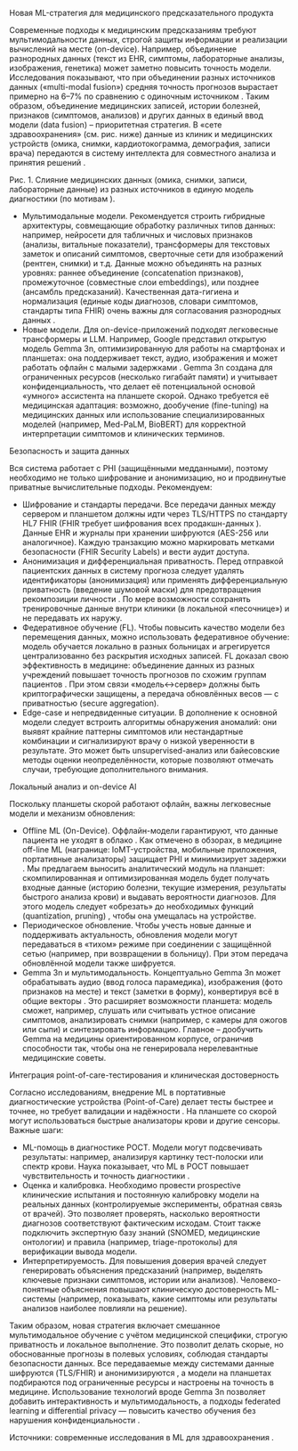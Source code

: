   

Новая ML-стратегия для медицинского предсказательного продукта

  

  

Современные подходы к медицинским предсказаниям требуют мультимодальности данных, строгой защиты информации и реализации вычислений на месте (on-device). Например, объединение разнородных данных (текст из EHR, симптомы, лабораторные анализы, изображения, генетика) может заметно повысить точность модели. Исследования показывают, что при объединении разных источников данных («multi-modal fusion») средняя точность прогнозов вырастает примерно на 6–7% по сравнению с одиночным источником . Таким образом, объединение медицинских записей, истории болезней, признаков (симптомов, анализов) и других данных в единый ввод модели (data fusion) – приоритетная стратегия. В «сете здравоохранения» (см. рис. ниже) данные из клиник и медицинских устройств (омика, снимки, кардиотокограмма, демография, записи врача) передаются в систему интеллекта для совместного анализа и принятия решений .

  

Рис. 1. Слияние медицинских данных (омика, снимки, записи, лабораторные данные) из разных источников в единую модель диагностики (по мотивам ).

  

- Мультимодальные модели. Рекомендуется строить гибридные архитектуры, совмещающие обработку различных типов данных: например, нейросети для табличных и числовых признаков (анализы, витальные показатели), трансформеры для текстовых заметок и описаний симптомов, сверточные сети для изображений (рентген, снимки) и т.д. Данные можно объединять на разных уровнях: раннее объединение (concatenation признаков), промежуточное (совместные слои embeddings), или позднее (ансамбль предсказаний). Качественная дата-гигиена и нормализация (единые коды диагнозов, словари симптомов, стандарты типа FHIR) очень важны для согласования разнородных данных .
- Новые модели. Для on-device-приложений подходят легковесные трансформеры и LLM. Например, Google представил открытую модель Gemma 3n, оптимизированную для работы на смартфонах и планшетах: она поддерживает текст, аудио, изображения и может работать офлайн с малыми задержками . Gemma 3n создана для ограниченных ресурсов (несколько гигабайт памяти) и учитывает конфиденциальность, что делает её потенциальной основой «умного» ассистента на планшете скорой. Однако требуется её медицинская адаптация: возможно, дообучение (fine-tuning) на медицинских данных или использование специализированных моделей (например, Med-PaLM, BioBERT) для корректной интерпретации симптомов и клинических терминов.

  

  

  

Безопасность и защита данных

  

  

Вся система работает с PHI (защищёнными медданными), поэтому необходимо не только шифрование и анонимизацию, но и продвинутые приватные вычислительные подходы. Рекомендуем:

  

- Шифрование и стандарты передачи. Все передачи данных между сервером и планшетом должны идти через TLS/HTTPS по стандарту HL7 FHIR (FHIR требует шифрования всех продакшн-данных ). Данные EHR и журналы при хранении шифруются (AES-256 или аналогичное). Каждую транзакцию можно маркировать метками безопасности (FHIR Security Labels) и вести аудит доступа.
- Анонимизация и дифференциальная приватность. Перед отправкой пациентских данных в систему прогноза следует удалять идентификаторы (анонимизация) или применять дифференциальную приватность (введение шумовой маски) для предотвращения рекомпозиции личности . По мере возможности сохранять тренировочные данные внутри клиники (в локальной «песочнице») и не передавать их наружу.
- Федеративное обучение (FL). Чтобы повысить качество модели без перемещения данных, можно использовать федеративное обучение: модель обучается локально в разных больницах и агрегируется централизованно без раскрытия исходных записей. FL доказал свою эффективность в медицине: объединение данных из разных учреждений повышает точность прогнозов по схожим группам пациентов . При этом связи «модель↔сервер» должны быть криптографически защищены, а передача обновлённых весов — с приватностью (secure aggregation).
- Edge-case и непредвиденные ситуации. В дополнение к основной модели следует встроить алгоритмы обнаружения аномалий: они выявят крайние паттерны симптомов или нестандартные комбинации и сигнализируют врачу о низкой уверенности в результате. Это может быть unsupervised-анализ или байесовские методы оценки неопределённости, которые позволяют отмечать случаи, требующие дополнительного внимания.

  

  

  

Локальный анализ и on-device AI

  

  

Поскольку планшеты скорой работают офлайн, важны легковесные модели и механизм обновления:

  

- Offline ML (On-Device). Оффлайн-модели гарантируют, что данные пациента не уходят в облако . Как отмечено в обзорах, в медицине off-line ML (награнице: IoMT-устройства, мобильные приложения, портативные анализаторы) защищает PHI и минимизирует задержки . Мы предлагаем выносить аналитический модуль на планшет: скомпилированная и оптимизированная модель будет получать входные данные (историю болезни, текущие измерения, результаты быстрого анализа крови) и выдавать вероятности диагнозов. Для этого модель следует «обрезать» до необходимых функций (quantization, pruning) , чтобы она умещалась на устройстве.
- Периодическое обновление. Чтобы учесть новые данные и поддерживать актуальность, обновления модели могут передаваться в «тихом» режиме при соединении с защищённой сетью (например, при возвращении в больницу). При этом передача обновлённой модели также шифруется.
- Gemma 3n и мультимодальность. Концептуально Gemma 3n может обрабатывать аудио (ввод голоса парамедика), изображения (фото признаков на месте) и текст (заметки в форму), конвертируя всё в общие векторы . Это расширяет возможности планшета: модель сможет, например, слушать или считывать устное описание симптомов, анализировать снимки (например, с камеры для ожогов или сыпи) и синтезировать информацию. Главное – дообучить Gemma на медицины ориентированном корпусе, ограничив способности так, чтобы она не генерировала нерелевантные медицинские советы.

  

  

  

Интеграция point-of-care-тестирования и клиническая достоверность

  

  

Согласно исследованиям, внедрение ML в портативные диагностические устройства (Point-of-Care) делает тесты быстрее и точнее, но требует валидации и надёжности . На планшете со скорой могут использоваться быстрые анализаторы крови и другие сенсоры. Важные шаги:

  

- ML-помощь в диагностике POCT. Модели могут подсвечивать результаты: например, анализируя картинку тест-полоски или спектр крови. Наука показывает, что ML в POCT повышает чувствительность и точность диагностики .
- Оценка и калибровка. Необходимо провести prospective клинические испытания и постоянную калибровку модели на реальных данных (контролируемые эксперименты, обратная связь от врачей). Это позволяет проверять, насколько вероятности диагнозов соответствуют фактическим исходам. Стоит также подключить экспертную базу знаний (SNOMED, медицинские онтологии) и правила (например, triage-протоколы) для верификации вывода модели.
- Интерпретируемость. Для повышения доверия врачей следует генерировать объяснения предсказаний (например, выделять ключевые признаки симптомов, истории или анализов). Человеко-понятные объяснения повышают клиническую достоверность ML-системы (например, показывать, какие симптомы или результаты анализов наиболее повлияли на решение).

  

  

Таким образом, новая стратегия включает смешанное мультимодальное обучение с учётом медицинской специфики, строгую приватность и локальное выполнение. Это позволит делать скорые, но обоснованные прогнозы в полевых условиях, соблюдая стандарты безопасности данных. Все передаваемые между системами данные шифруются (TLS/FHIR) и анонимизируются , а модели на планшетах подбираются под ограниченные ресурсы и настроены на точность в медицине. Использование технологий вроде Gemma 3n позволяет добавить интерактивность и мультимодальность, а подходы federated learning и differential privacy — повысить качество обучения без нарушения конфиденциальности .

  

Источники: современные исследования в ML для здравоохранения .
